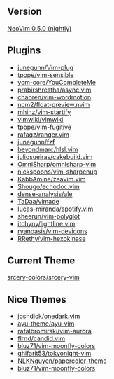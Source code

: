 Version
--------

[NeoVim 0.5.0 (nightly)](https://github.com/neovim/neovim/releases/tag/nightly)

Plugins
--------

- [junegunn/Vim-plug](https://github.com/junegunn/vim-plug)
- [tpope/vim-sensible](https://github.com/tpope/vim-sensible)
- [ycm-core/YouCompleteMe](https://github.com/ycm-core/YouCompleteMe)
- [prabirshrestha/async.vim](https://github.com/prabirshrestha/async.vim)
- [chaoren/vim-wordmotion](https://github.com/chaoren/vim-wordmotion)
- [ncm2/float-preview.nvim](https://github.com/ncm2/float-preview.nvim)
- [mhinz/vim-startify](https://github.com/mhinz/vim-startify)
- [vimwiki/vimwiki](https://github.com/vimwiki/vimwiki)
- [tpope/vim-fugitive](https://github.com/tpope/vim-fugitive)
- [rafaqz/ranger.vim](https://github.com/rafaqz/ranger.vim)
- [junegunn/fzf](https://github.com/junegunn/fzf)
- [beyondmarc/hlsl.vim](https://github.com/beyondmarc/hlsl.vim)
- [juliosueiras/cakebuild.vim](https://github.com/juliosueiras/cakebuild.vim)
- [OmniSharp/omnisharp-vim](https://github.com/OmniSharp/omnisharp-vim)
- [nickspoons/vim-sharpenup](https://github.com/nickspoons/vim-sharpenup)
- [KabbAmine/zeavim.vim](https://github.com/KabbAmine/zeavim.vim)
- [Shougo/echodoc.vim](https://github.com/Shougo/echodoc.vim)
- [dense-analysis/ale](https://github.com/dense-analysis/ale)
- [TaDaa/vimade](https://github.com/TaDaa/vimade)
- [lucas-miranda/spotify.vim](https://github.com/lucas-miranda/spotify.vim)
- [sheerun/vim-polyglot](https://github.com/sheerun/vim-polyglot)
- [itchyny/lightline.vim](https://github.com/itchyny/lightline.vim)
- [ryanoasis/vim-devicons](https://github.com/ryanoasis/vim-devicons)
- [RRethy/vim-hexokinase](https://github.com/RRethy/vim-hexokinase)

Current Theme
------

[srcery-colors/srcery-vim](https://github.com/srcery-colors/srcery-vim)

Nice Themes
------

- [joshdick/onedark.vim](https://github.com/joshdick/onedark.vim)
- [ayu-theme/ayu-vim](https://github.com/ayu-theme/ayu-vim)
- [rafalbromirski/vim-aurora](https://github.com/rafalbromirski/vim-aurora)
- [flrnd/candid.vim](https://github.com/flrnd/candid.vim)
- [bluz71/vim-moonfly-colors](https://github.com/bluz71/vim-moonfly-colors)
- [ghifarit53/tokyonight-vim](https://github.com/ghifarit53/tokyonight-vim)
- [NLKNguyen/papercolor-theme](https://github.com/NLKNguyen/papercolor-theme)
- [bluz71/vim-moonfly-colors](https://github.com/bluz71/vim-moonfly-colors)


